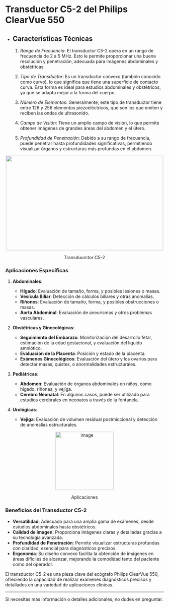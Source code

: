 # Transductor C5-2 del Philips ClearVue 550

- ## Características Técnicas

  1. *Rango de Frecuencia*: El transductor C5-2 opera en un rango de frecuencia de 2 a 5 MHz. Esto le permite proporcionar una buena resolución y penetración, adecuada para imágenes abdominales y obstétricas.

  2. *Tipo de Transductor*: Es un transductor convexo (también conocido como curvo), lo que significa que tiene una superficie de contacto curva. Esta forma es ideal para estudios abdominales y obstétricos, ya que se adapta mejor a la forma del cuerpo.

  3. *Número de Elementos*: Generalmente, este tipo de transductor tiene entre 128 y 256 elementos piezoeléctricos, que son los que emiten y reciben las ondas de ultrasonido.

  4. *Campo de Visión*: Tiene un amplio campo de visión, lo que permite obtener imágenes de grandes áreas del abdomen y el útero.
  
  5. *Profundidad de Penetración*: Debido a su rango de frecuencia, puede penetrar hasta profundidades significativas, permitiendo visualizar órganos y estructuras más profundas en el abdomen.

<div align="center"> 
  <img src="https://transductores.com/wp-content/uploads/2019/03/C5-2-MINDRAY.jpg" width="500" height="300" />
  <p> Transduurctor C5-2 </p>
</div>

### Aplicaciones Específicas

1. **Abdominales**: 
   - **Hígado**: Evaluación de tamaño, forma, y posibles lesiones o masas.
   - **Vesícula Biliar**: Detección de cálculos biliares y otras anomalías.
   - **Riñones**: Evaluación de tamaño, forma, y posibles obstrucciones o masas.
   - **Aorta Abdominal**: Evaluación de aneurismas y otros problemas vasculares.

2. **Obstétricas y Ginecológicas**:
   - **Seguimiento del Embarazo**: Monitorización del desarrollo fetal, estimación de la edad gestacional, y evaluación del líquido amniótico.
   - **Evaluación de la Placenta**: Posición y estado de la placenta.
   - **Exámenes Ginecológicos**: Evaluación del útero y los ovarios para detectar masas, quistes, o anormalidades estructurales.

3. **Pediátricas**:
   - **Abdomen**: Evaluación de órganos abdominales en niños, como hígado, riñones, y vejiga.
   - **Cerebro Neonatal**: En algunos casos, puede ser utilizado para estudios cerebrales en neonatos a través de la fontanela.

4. **Urológicas**:
   - **Vejiga**: Evaluación de volumen residual postmiccional y detección de anomalías estructurales.


<div align="center"> 
  <img width="185" alt="image" src="https://github.com/statusunknown418/biorizon/assets/89549012/959bdb4a-9b05-41ea-beeb-ec4a2b7933d2" />
  <p> Aplicaciones </p>
</div>


### Beneficios del Transductor C5-2

- **Versatilidad**: Adecuado para una amplia gama de exámenes, desde estudios abdominales hasta obstétricos.
- **Calidad de Imagen**: Proporciona imágenes claras y detalladas gracias a su tecnología avanzada.
- **Profundidad de Penetración**: Permite visualizar estructuras profundas con claridad, esencial para diagnósticos precisos.
- **Ergonomía**: Su diseño convexo facilita la obtención de imágenes en áreas difíciles de alcanzar, mejorando la comodidad tanto del paciente como del operador.

El transductor C5-2 es una pieza clave del ecógrafo Philips ClearVue 550, ofreciendo la capacidad de realizar exámenes diagnósticos precisos y detallados en una variedad de aplicaciones clínicas.

---

Si necesitas más información o detalles adicionales, no dudes en preguntar.
